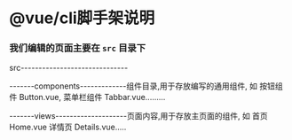 # @vue/cli脚手架说明

### 我们编辑的页面主要在 `src` 目录下

src------------------------------

-------components-------------组件目录,用于存放编写的通用组件, 如 按钮组件  Button.vue, 菜单栏组件 Tabbar.vue.........

-------views--------------------页面内容,用于存放主页面的组件, 如 首页 Home.vue  详情页 Details.vue.....

